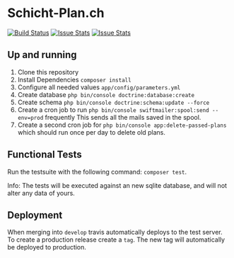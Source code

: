 Schicht-Plan.ch
================
[![Build Status](https://travis-ci.org/fribim/akut-shift-planner.svg?branch=develop)](https://travis-ci.org/fribim/akut-shift-planner)
[![Issue Stats](http://issuestats.com/github/fribim/akut-shift-planner/badge/pr)](http://issuestats.com/github/fribim/akut-shift-planner)
[![Issue Stats](http://issuestats.com/github/fribim/akut-shift-planner/badge/issue)](http://issuestats.com/github/fribim/akut-shift-planner)

## Up and running

1. Clone this repository
2. Install Dependencies `composer install`
3. Configure all needed values `app/config/parameters.yml`
4. Create database `php bin/console doctrine:database:create`
5. Create schema `php bin/console doctrine:schema:update --force`
6. Create a cron job to run `php bin/console swiftmailer:spool:send --env=prod` frequently
This sends all the mails saved in the spool.
7. Create a second cron job for `php bin/console app:delete-passed-plans`
which should run once per day to delete old plans.

## Functional Tests

Run the testsuite with the following command: `composer test`.

Info: The tests will be executed against an new sqlite database, and will not alter any data of yours.

## Deployment
When merging into `develop` travis automatically deploys to the test server.
To create a production release create a `tag`. The new tag will automatically be deployed to production.
